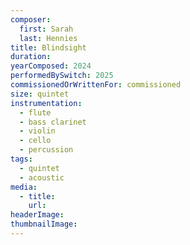 ```yaml
---
composer:
  first: Sarah
  last: Hennies
title: Blindsight
duration: 
yearComposed: 2024
performedBySwitch: 2025
commissionedOrWrittenFor: commissioned
size: quintet
instrumentation:
  - flute
  - bass clarinet
  - violin
  - cello
  - percussion
tags:
  - quintet
  - acoustic
media:
  - title:
    url:
headerImage: 
thumbnailImage: 
---
```

